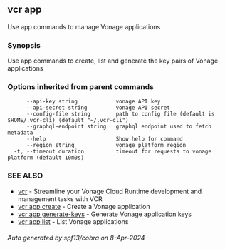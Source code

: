 ## vcr app

Use app commands to manage Vonage applications

### Synopsis

Use app commands to create, list and generate the key pairs of Vonage applications


### Options inherited from parent commands

```
      --api-key string            vonage API key
      --api-secret string         vonage API secret
      --config-file string        path to config file (default is $HOME/.vcr-cli) (default "~/.vcr-cli")
      --graphql-endpoint string   graphql endpoint used to fetch metadata
      --help                      Show help for command
      --region string             vonage platform region
  -t, --timeout duration          timeout for requests to vonage platform (default 10m0s)
```

### SEE ALSO

* [vcr](vcr.md)	 - Streamline your Vonage Cloud Runtime development and management tasks with VCR
* [vcr app create](vcr_app_create.md)	 - Create a Vonage application
* [vcr app generate-keys](vcr_app_generate-keys.md)	 - Generate Vonage application keys
* [vcr app list](vcr_app_list.md)	 - List Vonage applications

###### Auto generated by spf13/cobra on 8-Apr-2024
